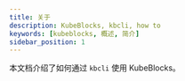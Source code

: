 ```yaml
---
title: 关于
description: KubeBlocks, kbcli, how to
keywords: [kubeblocks, 概述, 简介]
sidebar_position: 1
---
```


本文档介绍了如何通过 `kbcli` 使用 KubeBlocks。